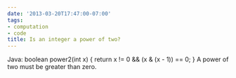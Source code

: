```yaml
---
date: '2013-03-20T17:47:00-07:00'
tags:
- computation
- code
title: Is an integer a power of two?
---
```


Java: boolean power2(int x) { return x != 0 && (x & (x - 1)) == 0; } A power of two must be greater than zero.
